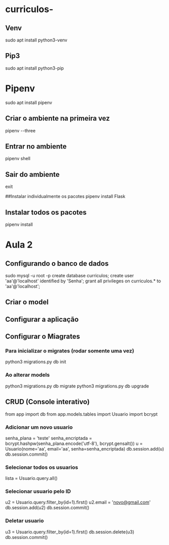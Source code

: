 # curriculos-
## Venv
sudo apt install python3-venv

## Pip3
sudo apt install python3-pip

# Pipenv
sudo apt install pipenv

## Criar o ambiente na primeira vez
pipenv --three

## Entrar no ambiente
pipenv shell

## Sair do ambiente
exit

##Instalar individualmente os pacotes
pipenv install Flask

## Instalar todos os pacotes
pipenv install


# Aula 2
## Configurando o banco de dados
sudo mysql -u root -p
create database curriculos;
create user 'aa'@'localhost' identified by 'Senha';
grant all privileges on curriculos.* to 'aa'@'localhost';

## Criar o model

## Configurar a aplicação

## Configurar o Miagrates
### Para inicializar o migrates (rodar somente uma vez)
python3 migrations.py db init

### Ao alterar models
python3 migrations.py db migrate
python3 migrations.py db upgrade

## CRUD (Console interativo)
from app import db
from app.models.tables import Usuario
import bcrypt

### Adicionar um novo usuario
senha_plana = 'teste'
senha_encriptada = bcrypt.hashpw(senha_plana.encode('utf-8'), bcrypt.gensalt())
u = Usuario(nome='aa', email='aa', senha=senha_encriptada)
db.session.add(u)
db.session.commit()

### Selecionar todos os usuarios
lista = Usuario.query.all()

### Selecionar usuario pelo ID
u2 = Usuario.query.filter_by(id=1).first()
u2.email = 'novo@gmail.com'
db.session.add(u2)
db.session.commit()

### Deletar usuario
u3 = Usuario.query.filter_by(id=1).first()
db.session.delete(u3)
db.session.commit()
